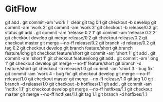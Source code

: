 # GitFlow

 git add .
 git commit -am 'work 1'
 clear
 git tag 0.1
 git checkout -b develop
 git commit -am 'work 2'
 git commit -am 'work 3'
 git checkout -b release/0.2
 git status
 git add .
 git commit -am 'release 0.2 1'
 git commit -am 'release 0.2 2'
 git checkout develop
 git merge release/0.2
 git checkout release/0.2
 git checkout master
 git merge --no-ff release/0.2
 git branch -d release/0.2
 git tag 0.2
 git checkout develop
 git branch feature/short
 git branch feature/long
 git checkout feature/short
 git commit -am 'short 1'
 git add .
 git commit -am 'short 1'
 git checkout feature/long
 git add .
 git commit -am 'long 1'
 git checkout develop
 git merge --no-ff feature/short
 git branch -d feature/short
 git checkout -b release/1.0
 git commit -am 'short 3 - bug fix'
 git commit -am 'work 4 - bug fix'
 git checkout develop
 git merge --no-ff release/1.0
 git checkout master
 git merge --no-ff release/1.0
 git tag 1.0
 git branch -d release/1.0
 git checkout -b hotfixes/1.1
 git add .
 git commit -am 'hotfix 1.1'
 git checkout develop
 git merge --no-ff hotfixes/1.1
 git checkout master
 git merge --no-ff hotfixes/1.1
 git tag 1.1
 git branch -d hotfixes/1.1
